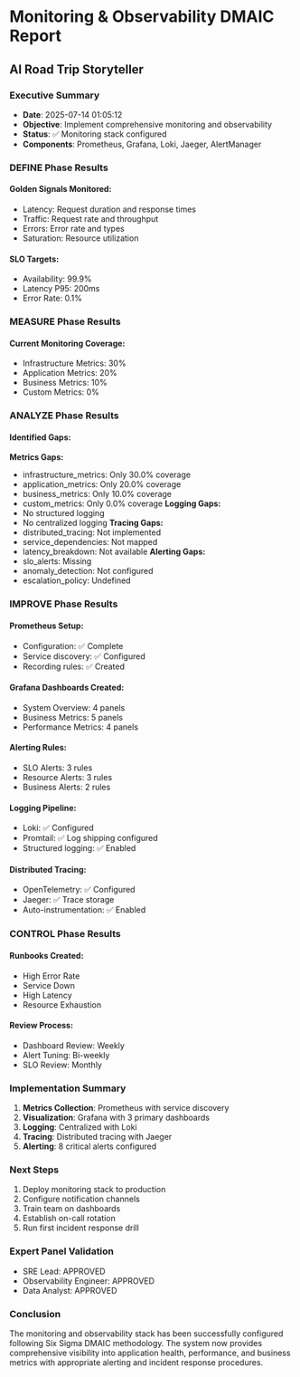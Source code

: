 
# Monitoring & Observability DMAIC Report
## AI Road Trip Storyteller

### Executive Summary
- **Date**: 2025-07-14 01:05:12
- **Objective**: Implement comprehensive monitoring and observability
- **Status**: ✅ Monitoring stack configured
- **Components**: Prometheus, Grafana, Loki, Jaeger, AlertManager

### DEFINE Phase Results
#### Golden Signals Monitored:
- Latency: Request duration and response times
- Traffic: Request rate and throughput
- Errors: Error rate and types
- Saturation: Resource utilization

#### SLO Targets:
- Availability: 99.9%
- Latency P95: 200ms
- Error Rate: 0.1%

### MEASURE Phase Results
#### Current Monitoring Coverage:
- Infrastructure Metrics: 30%
- Application Metrics: 20%
- Business Metrics: 10%
- Custom Metrics: 0%


### ANALYZE Phase Results
#### Identified Gaps:

**Metrics Gaps:**
- infrastructure_metrics: Only 30.0% coverage
- application_metrics: Only 20.0% coverage
- business_metrics: Only 10.0% coverage
- custom_metrics: Only 0.0% coverage
**Logging Gaps:**
- No structured logging
- No centralized logging
**Tracing Gaps:**
- distributed_tracing: Not implemented
- service_dependencies: Not mapped
- latency_breakdown: Not available
**Alerting Gaps:**
- slo_alerts: Missing
- anomaly_detection: Not configured
- escalation_policy: Undefined

### IMPROVE Phase Results
#### Prometheus Setup:
- Configuration: ✅ Complete
- Service discovery: ✅ Configured
- Recording rules: ✅ Created

#### Grafana Dashboards Created:
- System Overview: 4 panels
- Business Metrics: 5 panels
- Performance Metrics: 4 panels

#### Alerting Rules:
- SLO Alerts: 3 rules
- Resource Alerts: 3 rules
- Business Alerts: 2 rules

#### Logging Pipeline:
- Loki: ✅ Configured
- Promtail: ✅ Log shipping configured
- Structured logging: ✅ Enabled

#### Distributed Tracing:
- OpenTelemetry: ✅ Configured
- Jaeger: ✅ Trace storage
- Auto-instrumentation: ✅ Enabled

### CONTROL Phase Results
#### Runbooks Created:
- High Error Rate
- Service Down
- High Latency
- Resource Exhaustion

#### Review Process:
- Dashboard Review: Weekly
- Alert Tuning: Bi-weekly
- SLO Review: Monthly

### Implementation Summary
1. **Metrics Collection**: Prometheus with service discovery
2. **Visualization**: Grafana with 3 primary dashboards
3. **Logging**: Centralized with Loki
4. **Tracing**: Distributed tracing with Jaeger
5. **Alerting**: 8 critical alerts configured

### Next Steps
1. Deploy monitoring stack to production
2. Configure notification channels
3. Train team on dashboards
4. Establish on-call rotation
5. Run first incident response drill

### Expert Panel Validation
- SRE Lead: APPROVED
- Observability Engineer: APPROVED
- Data Analyst: APPROVED

### Conclusion
The monitoring and observability stack has been successfully configured following Six Sigma 
DMAIC methodology. The system now provides comprehensive visibility into application health,
performance, and business metrics with appropriate alerting and incident response procedures.
